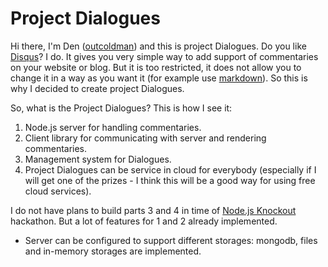 # Project Dialogues

Hi there, I'm Den ([outcoldman](http://outcoldman.com)) and this is project Dialogues. Do you like [Disqus](http://disqus.com/)? I do. It gives you very simple way to add support of commentaries on your website or blog. But it is too restricted, it does not allow you to change it in a way as you want it (for example use [markdown](http://daringfireball.net/projects/markdown/)). So this is why I decided to create project Dialogues. 

So, what is the Project Dialogues? This is how I see it:

1. Node.js server for handling commentaries.
2. Client library for communicating with server and rendering commentaries.
3. Management system for Dialogues.
4. Project Dialogues can be service in cloud for everybody (especially if I will get one of the prizes - I think this will be a good way for using free cloud services). 

I do not have plans to build parts 3 and 4 in time of [Node.js Knockout](http://nodeknockout.com/) hackathon. But a lot of features for 1 and 2 already implemented.

* Server can be configured to support different storages: mongodb, files and in-memory storages are implemented.